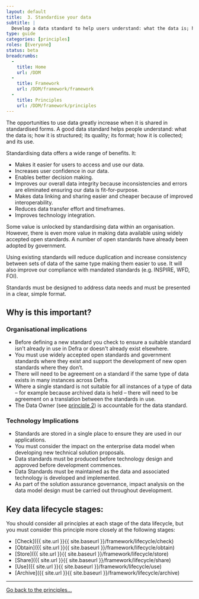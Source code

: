 ```yaml
---
layout: default
title:  3. Standardise your data
subtitle: |
  Develop a data standard to help users understand: what the data is; how it is structured; its quality; its format; and how it can be used.
type: guide
categories: [principles]
roles: [Everyone]
status: beta
breadcrumbs:
  -
    title: Home
    url: /DDM
  -
    title: Framework
    url: /DDM/framework/framework
  -
    title: Principles
    url: /DDM/framework/principles
---
```


The opportunities to use data greatly increase when it is shared in standardised forms. A good data standard helps people understand: what the data is; how it is structured; its quality; its format; how it is collected; and its use.
 
Standardising data offers a wide range of benefits. It:

- Makes it easier for users to access and use our data.
- Increases user confidence in our data.
- Enables better decision making.
- Improves our overall data integrity because inconsistencies and errors are eliminated ensuring our data is fit-for-purpose.
- Makes data linking and sharing easier and cheaper because of improved interoperability.
- Reduces data transfer effort and timeframes.
- Improves technology integration.
 
Some value is unlocked by standardising data within an organisation. However, there is even more value in making data available using widely accepted open standards. A number of open standards have already been adopted by government.
 
Using existing standards will reduce duplication and increase consistency between sets of data of the same type making them easier to use. It will also improve our compliance with mandated standards (e.g. INSPIRE, WFD, FOI).
 
Standards must be designed to address data needs and must be presented in a clear, simple format.

## Why is this important?

### Organisational implications

- Before defining a new standard you check to ensure a suitable standard isn't already in use in Defra or doesn't already exist elsewhere.
- You must use widely accepted open standards and government standards where they exist and support the development of new open standards where they don’t.
- There will need to be agreement on a standard if the same type of data exists in many instances  across Defra.
- Where a single standard is not suitable for all instances of a type of data – for example because archived data is held – there will need to be agreement on a translation between the standards in use.
- The Data Owner (see [principle 2](principle2)) is accountable for the data standard.

### Technology Implications

- Standards are stored in a single place to ensure they are used in our applications.
- You must consider the impact on the enterprise data model when developing new technical solution proposals. 
- Data standards must be produced before technology design and approved before development commences.
- Data Standards must be maintained as the data and associated technology is developed and implemented.
- As part of the solution assurance governance, impact analysis on the data model design must be carried out throughout development.


## Key data lifecycle stages:

You should consider all principles at each stage of the data lifecycle, but you must consider this principle more closely at the following stages:

- [Check]({{ site.url }}{{ site.baseurl }}/framework/lifecycle/check)
- [Obtain]({{ site.url }}{{ site.baseurl }}/framework/lifecycle/obtain)
- [Store]({{ site.url }}{{ site.baseurl }}/framework/lifecycle/store)
- [Share]({{ site.url }}{{ site.baseurl }}/framework/lifecycle/share)
- [Use]({{ site.url }}{{ site.baseurl }}/framework/lifecycle/use)
- [Archive]({{ site.url }}{{ site.baseurl }}/framework/lifecycle/archive)

***

[Go back to the principles...](../principles)

